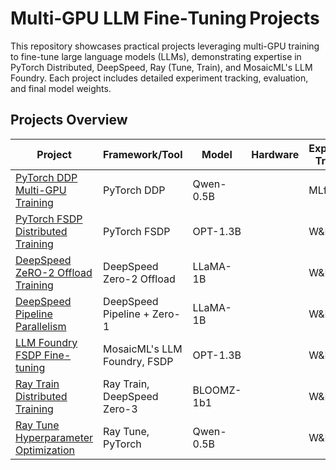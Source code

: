 # Multi‑GPU LLM Fine‑Tuning Projects

This repository showcases practical projects leveraging multi-GPU training to fine-tune large language models (LLMs), demonstrating expertise in PyTorch Distributed, DeepSpeed, Ray (Tune, Train), and MosaicML's LLM Foundry. Each project includes detailed experiment tracking, evaluation, and final model weights.

## Projects Overview

| Project | Framework/Tool | Model | Hardware | Experiment Tracking | Resources |
|---------|----------------|-------|----------|---------------------|-----------|
| [PyTorch DDP Multi-GPU Training](./pytorch-ddp/) | PyTorch DDP | Qwen-0.5B |      | MLflow | [Notebooks](pytorch-ddp-qwen-0.5b/) |
| [PyTorch FSDP Distributed Training](./pytorch-fsdp/) | PyTorch FSDP | OPT-1.3B |      | W&B | [Notebook](pytorch-fsdp-opt-1.3b/pytorch-fsdp-opt-1-3b.ipynb) |
| [DeepSpeed ZeRO-2 Offload Training](./deepspeed-offload/) | DeepSpeed Zero-2 Offload | LLaMA-1B |      | W&B | [Notebook](deepspeed-zero2-offload-llama-1b/) |
| [DeepSpeed Pipeline Parallelism](./deepspeed-pipeline/) | DeepSpeed Pipeline + Zero-1 | LLaMA-1B |      | W&B | [Notebook](deepspeed-pipeline-llama-1b/deepspeed-pipeline-notebook.ipynb) |
| [LLM Foundry FSDP Fine-tuning](./llm-foundry-finetune/) | MosaicML's LLM Foundry, FSDP | OPT-1.3B |      | W&B | [Notebook](llm-foundry-opt-1.3b-fsdp/llm-foundry-notebook.ipynb) |
| [Ray Train Distributed Training](./ray-train/) | Ray Train, DeepSpeed Zero-3 | BLOOMZ-1b1 |      | W&B | [Notebooks](ray-train-bloom-1b-zero3/) |      |
| [Ray Tune Hyperparameter Optimization](./ray-tune/) | Ray Tune, PyTorch | Qwen-0.5B |      | W&B | [Notebook](ray-tune-qwen/ray-tune-qwen-0.5B-notebook-6-trials.ipynb)<br>[HF Model](https://huggingface.co/ash001/ray-tune-qwen-0.5B) |



